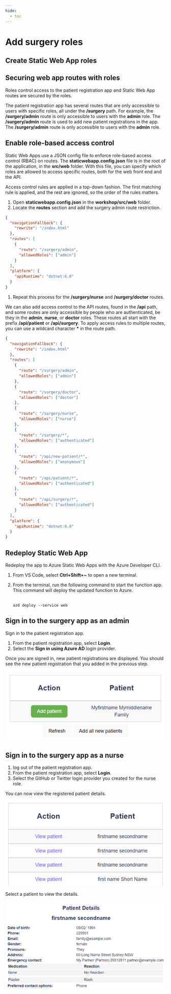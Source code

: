 ```yaml
---
hide:
  - toc
---
```


# Add surgery roles

## Create Static Web App roles

## Securing web app routes with roles

Roles control access to the patient registration app and Static Web App routes are secured by the roles.

The patient registration app has several routes that are only accessible to users with specific roles, all under the **/surgery** path. For example, the **/surgery/admin** route is only accessible to users with the **admin** role. The **/surgery/admin** route is used to add new patient registrations in the app. The **/surgery/admin** route is only accessible to users with the **admin** role.

## Enable role-based access control

Static Web Apps use a JSON config file to enforce role-based access control (RBAC) on routes. The **staticwebapp.config.json** file is in the root of the application, in the **src/web** folder. With this file, you can specify which roles are allowed to access specific routes, both for the web front end and the API.

Access control rules are applied in a top-down fashion. The first matching rule is applied, and the rest are ignored, so the order of the rules matters.

1. Open **staticwebapp.config.json** in the **workshop/src/web** folder.
1. Locate the **routes** section and add the surgery admin route restriction.

  ```json
  {
    "navigationFallback": {
      "rewrite": "/index.html"
    },
    "routes": [
      {
        "route": "/surgery/admin",
        "allowedRoles": ["admin"]
      }
    ],
    "platform": {
      "apiRuntime": "dotnet:6.0"
    }
  }
  ```

1. Repeat this process for the **/surgery/nurse** and **/surgery/doctor** routes.

We can also add access control to the API routes, found in the **/api** path, and some routes are only accessible by people who are authenticated, be they in the **admin**, **nurse**, or **doctor** roles. These routes all start with the prefix **/api/patient** or **/api/surgery**. To apply access rules to multiple routes, you can use a wildcard character **\*** in the route path.

```json
{
  "navigationFallback": {
    "rewrite": "/index.html"
  },
  "routes": [
    {
      "route": "/surgery/admin",
      "allowedRoles": ["admin"]
    },
    {
      "route": "/surgery/doctor",
      "allowedRoles": ["doctor"]
    },
    {
      "route": "/surgery/nurse",
      "allowedRoles": ["nurse"]
    },
    {
      "route": "/surgery/*",
      "allowedRoles": ["authenticated"]
    },
    {
      "route": "/api/new-patient/*",
      "allowedRoles": ["anonymous"]
    },
    {
      "route": "/api/patient/*",
      "allowedRoles": ["authenticated"]
    },
    {
      "route": "/api/surgery/*",
      "allowedRoles": ["authenticated"]
    }
  ],
  "platform": {
    "apiRuntime": "dotnet:6.0"
  }
}
```

## Redeploy Static Web App

Redeploy the app to Azure Static Web Apps with the Azure Developer CLI.

1. From VS Code, select **Ctrl+Shift+~** to open a new terminal.
1. From the terminal, run the following command to start the function app. This command will deploy the updated function to Azure.

   ```Shell

   azd deploy --service web

   ```

## Sign in to the surgery app as an admin

Sign in to the patient registration app.

1. From the patient registration app, select **Login**.
1. Select the **Sign in using Azure AD** login provider.

Once you are signed in, new patient registrations are displayed. You should see the new patient registration that you added in the previous step.

![The image shows how to add a patient](img/add_patient.png)

## Sign in to the surgery app as a nurse

1. log out of the patient registration app.
1. From the patient registration app, select **Login**.
1. Select the GitHub or Twitter login provider you created for the nurse role.

You can now view the registered patient details.

![The image shows registered patients](img/view_patients.png)

Select a patient to view the details.

![The image shows the patient record details](img/view_patient_details.png)
